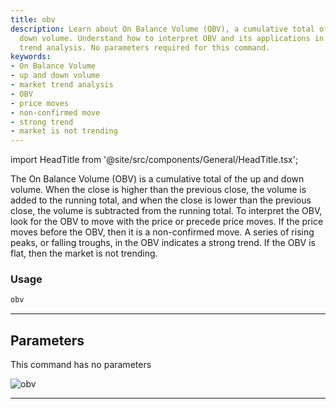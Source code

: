 ```yaml
---
title: obv
description: Learn about On Balance Volume (OBV), a cumulative total of the up and
  down volume. Understand how to interpret OBV and its applications in the market
  trend analysis. No parameters required for this command.
keywords:
- On Balance Volume
- up and down volume
- market trend analysis
- OBV
- price moves
- non-confirmed move
- strong trend
- market is not trending
---
```


import HeadTitle from '@site/src/components/General/HeadTitle.tsx';

<HeadTitle title="stocks/ta/obv - Reference | OpenBB Terminal Docs" />

The On Balance Volume (OBV) is a cumulative total of the up and down volume. When the close is higher than the previous close, the volume is added to the running total, and when the close is lower than the previous close, the volume is subtracted from the running total. To interpret the OBV, look for the OBV to move with the price or precede price moves. If the price moves before the OBV, then it is a non-confirmed move. A series of rising peaks, or falling troughs, in the OBV indicates a strong trend. If the OBV is flat, then the market is not trending.

### Usage

```python
obv
```

---

## Parameters

This command has no parameters


![obv](https://user-images.githubusercontent.com/46355364/154311359-edb78587-744f-4e2c-b247-8b9fbf09b01f.png)

---
